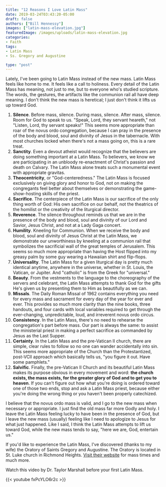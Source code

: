 ```yaml
---
title: "12 Reasons I Love Latin Mass"
date: 2019-03-24T03:43:20-05:00
draft: false
authors: ["Bill Hennessy"]
images: ["latin-mass-elevation.jpg"]
featuredImage: /images/uploads/latin-mass-elevation.jpg
categories: 
- Faith
tags:
- Latin Mass
- Ss. Gregory and Augustine

type: "post"
---
```


Lately, I've been going to Latin Mass instead of the new mass. Latin Mass feels like home to me. It feels like a call to holiness. Every detail of the Latin Mass has meaning, not just to me, but to everyone who's studied scripture. The words, the gestures, the artifacts like the communion rail all have deep meaning. I don't think the new mass is heretical; I just don't think it lifts us up toward God. 

1. **Silence**. Before mass, silence. During mass, silence. After mass, silence. Room for God to speak to us. "Speak, Lord, they servant heareth," not "Listen, Lord, thy servant speaks!" This seems more appropriate than roar of the novus ordo congregation, because I can pray in the presence of the body and blood, soul and divinity of Jesus in the tabernacle. With most churches locked when there's not a mass going on, this is a rare treat. 
2. **Sanctity**. Even a devout atheist would recognize that the believers are doing something important at a Latin Mass. To believers, we know we are participating in an unbloody re-enactment of Christ's passion and death on Calvary. The Latin Mass alone treats such a monumental event with appropriate gravitas.
3. **Theocentricity**, or "God-centeredness." The Latin Mass is focused exclusively on giving glory and honor to God, not on making the congregants feel better about themselves or demonstrating the game-show-hosting skills of the priest.
4. **Sacrifice**. The centerpiece of the Latin Mass is our sacrifice of the only thing worth of God: His own sacrifice on our behalf, not the theatrics of the homilist or the creativity of the liturgical director.
5. **Reverence**. The silence throughout reminds us that we are in the presence of the body and blood, soul and divinity of our Lord and Savior, Jesus Christ, and not at a Lady Gaga concert. 
6. **Humility**. Kneeling for Communion. When we receive the body and blood, soul and divinity of Jesus Christ at the Latin Mass, we demonstrate our unworthiness by kneeling at a communion rail that symbolizes the sacrificial wall of the great temples of Jerusalem. This seems so much more appropriate than having the Host flipped into my greasy palm by some guy wearing a Hawaiian shirt and flip-flops.
7. **Universality**. The Latin Mass for a given liturgical day is pretty much identical anytime, anywhere in the universe, whether in St. Louis, the Vatican, or Jupiter. And "catholic" is from the Greek for "universal." 
8. **Beauty**. From the vestments to the language to the choreography of the servers and celebrant, the Latin Mass attempts to thank God for the gifts He's given us by presenting them to Him as beautifully as we can. 
9. **Missals**. The Daily Roman Missal of 1962 contains everything you need for every mass and sacrament for every day of the year for ever and ever. This provides so much more clarity than the nine books, three handouts, and four cards with local variables required to get through the ever-changing, unpredictable, loud, and irreverent novus ordo circus.
10. **Consistency**. In the Latin Mass, there's no need to rehearse the congregation's part before mass. Our part is always the same: to assist the ministerial priest in making a perfect sacrifice as commanded by Jesus as the Last Supper.
11. **Certainty**. In the Latin Mass and the pre-Vatican II church, there are simple, clear rules to follow so no one can wander accidentally into sin. This seems more appropriate of the Church than the Protestantized, post-VCII approach which basically tells us, "you figure it out. Have some pamphlets."
12. **Salvific**. Finally, the pre-Vatican II Church and its beautiful Latin Mass makes its purpose obvious in every movement and word: **the church exists, the mass exists, for the greater glory of God and to get you to heaven**. If you can't figure out how what you're doing is ordered toward one of those two ends, stop and ask a Latin Mass priest, because either you're doing the wrong thing or you haven't been properly catechized. 

I believe that the novus ordo mass is valid, and I go to the new mass when necessary or appropriate. I just find the old mass far more Godly and holy. I leave the Latin Mass feeling lucky to have been in the presence of God, but I leave the new mass (usually) feeling like I need to apologize to Jesus for what just happened. Like I said, I think the Latin Mass attempts to lift us toward God, while the new mass tends to say, "here we are, God, entertain us." 

If you'd like to experience the Latin Mass, I've discovered (thanks to my wife) the Oratory of Saints Gregory and Augustine. The Oratory is located in St. Luke church in Richmond Heights. [Visit their website](https://stlouislatinmass.com/) for mass times and much more. 

Watch this video by Dr. Taylor Marshall before your first Latin Mass.

{{< youtube fxPcYLO6r2c >}}